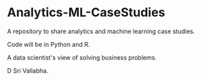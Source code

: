 # Analytics-ML-CaseStudies

A repository to share analytics and machine learning case studies.

Code will be in Python and R.

A data scientist's view of solving business problems.

D Sri Vallabha.
